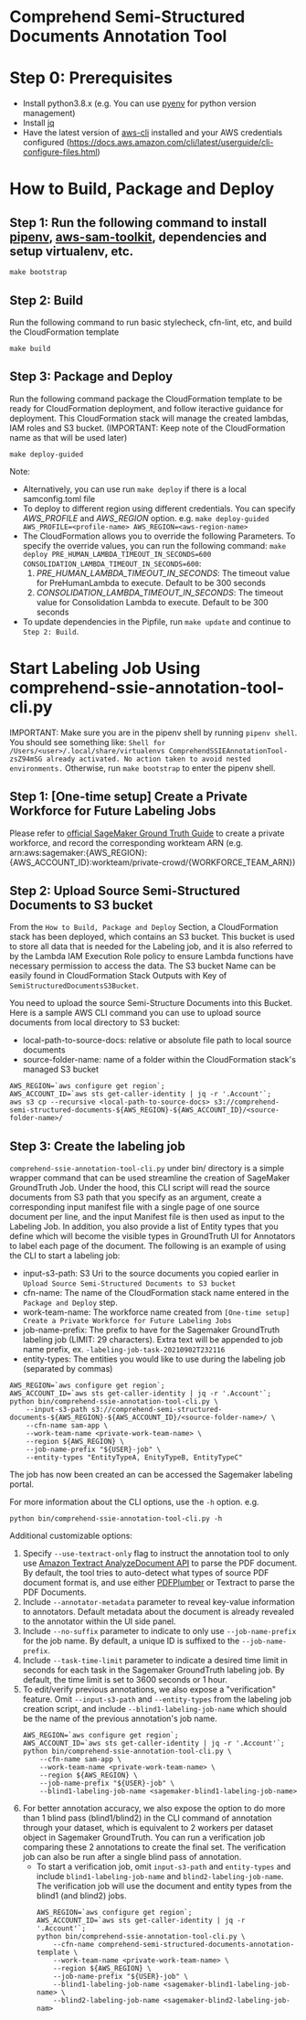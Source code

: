 # Comprehend Semi-Structured Documents Annotation Tool
 
# Step 0: Prerequisites
* Install python3.8.x (e.g. You can use [pyenv](https://github.com/pyenv/pyenv) for python version management)
* Install [jq](https://stedolan.github.io/jq/download/)
* Have the latest version of [aws-cli](https://docs.aws.amazon.com/cli/latest/userguide/cli-chap-install.html) installed and your AWS credentials configured (https://docs.aws.amazon.com/cli/latest/userguide/cli-configure-files.html)



# How to Build, Package and Deploy

## Step 1: Run the following command to install [pipenv](https://pypi.org/project/pipenv/), [aws-sam-toolkit](https://docs.aws.amazon.com/serverless-application-model/latest/developerguide/what-is-sam.html), dependencies and setup virtualenv, etc.
```
make bootstrap
```

## Step 2: Build
Run the following command to run basic stylecheck, cfn-lint, etc, and build the CloudFormation template
```
make build
```

## Step 3: Package and Deploy
Run the following command package the CloudFormation template to be ready for CloudFormation deployment, and follow iteractive guidance for deployment.
This CloudFormation stack will manage the created lambdas, IAM roles and S3 bucket. (IMPORTANT: Keep note of the CloudFormation name as that will be used later)
```
make deploy-guided 
```

Note: 
- Alternatively, you can use run ```make deploy``` if there is a local samconfig.toml file
- To deploy to different region using different credentials. You can specify *AWS_PROFILE* and *AWS_REGION* option. e.g. ```make deploy-guided AWS_PROFILE=<profile-name> AWS_REGION=<aws-region-name>```
- The CloudFormation allows you to override the following Parameters. To specify the override values, you can run the following command: ```make deploy PRE_HUMAN_LAMBDA_TIMEOUT_IN_SECONDS=600 CONSOLIDATION_LAMBDA_TIMEOUT_IN_SECONDS=600```:
    1. *PRE_HUMAN_LAMBDA_TIMEOUT_IN_SECONDS*: The timeout value for PreHumanLambda to execute. Default to be 300 seconds
    2. *CONSOLIDATION_LAMBDA_TIMEOUT_IN_SECONDS*: The timeout value for Consolidation Lambda to execute. Default to be 300 seconds
- To update dependencies in the Pipfile, run `make update` and continue to `Step 2: Build`.



# Start Labeling Job Using comprehend-ssie-annotation-tool-cli.py
IMPORTANT: Make sure you are in the pipenv shell by running `pipenv shell`. You should see something like: `Shell for /Users/<user>/.local/share/virtualenvs ComprehendSSIEAnnotationTool-zsZ94mSG already activated. No action taken to avoid nested environments.` Otherwise, run `make bootstrap` to enter the pipenv shell.

## Step 1: [One-time setup] Create a Private Workforce for Future Labeling Jobs
Please refer to [official SageMaker Ground Truth Guide](https://docs.aws.amazon.com/sagemaker/latest/dg/sms-workforce-private-use-cognito.html) to create a private workforce, and record the corresponding workteam ARN (e.g. arn:aws:sagemaker:{AWS_REGION}:{AWS_ACCOUNT_ID}:workteam/private-crowd/{WORKFORCE_TEAM_ARN})

## Step 2: Upload Source Semi-Structured Documents to S3 bucket 
From the `How to Build, Package and Deploy` Section, a CloudFormation stack has been deployed, which contains an S3 bucket. This bucket is used to store all data that is needed for the Labeling job, and it is also referred to by the Lambda IAM Execution Role policy to ensure Lambda functions have necessary permission to access the data. The S3 bucket Name can be easily found in CloudFormation Stack Outputs with Key of `SemiStructuredDocumentsS3Bucket`.

You need to upload the source Semi-Structure Documents into this Bucket. Here is a sample AWS CLI command you can use to upload source documents from local directory to S3 bucket:
- local-path-to-source-docs: relative or absolute file path to local source documents
- source-folder-name: name of a folder within the CloudFormation stack's managed S3 bucket

```
AWS_REGION=`aws configure get region`;
AWS_ACCOUNT_ID=`aws sts get-caller-identity | jq -r '.Account'`;
aws s3 cp --recursive <local-path-to-source-docs> s3://comprehend-semi-structured-documents-${AWS_REGION}-${AWS_ACCOUNT_ID}/<source-folder-name>/
```

## Step 3: Create the labeling job
`comprehend-ssie-annotation-tool-cli.py` under bin/ directory is a simple wrapper command that can be used streamline the creation of SageMaker GroundTruth Job. Under the hood, this CLI script will read the source documents from S3 path that you specify as an argument, create a corresponding input manifest file with a single page of one source document per line, and the input Manifest file is then used as input to the Labeling Job. In addition, you also provide a list of Entity types that you define which will become the visible types in GroundTruth UI for Annotators to label each page of the document. The following is an example of using the CLI to start a labeling job: 
- input-s3-path: S3 Uri to the source documents you copied earlier in `Upload Source Semi-Structured Documents to S3 bucket`
- cfn-name: The name of the CloudFormation stack name entered in the `Package and Deploy` step.
- work-team-name: The workforce name created from `[One-time setup] Create a Private Workforce for Future Labeling Jobs`
- job-name-prefix: The prefix to have for the Sagemaker GroundTruth labeling job (LIMIT: 29 characters). Extra text will be appended to job name prefix, ex. `-labeling-job-task-20210902T232116`
- entity-types: The entities you would like to use during the labeling job (separated by commas)
```
AWS_REGION=`aws configure get region`;
AWS_ACCOUNT_ID=`aws sts get-caller-identity | jq -r '.Account'`;
python bin/comprehend-ssie-annotation-tool-cli.py \
    --input-s3-path s3://comprehend-semi-structured-documents-${AWS_REGION}-${AWS_ACCOUNT_ID}/<source-folder-name>/ \
    --cfn-name sam-app \
    --work-team-name <private-work-team-name> \
    --region ${AWS_REGION} \
    --job-name-prefix "${USER}-job" \
    --entity-types "EntityTypeA, EnityTypeB, EntityTypeC"
```
The job has now been created an can be accessed the Sagemaker labeling portal.


For more information about the CLI options, use the `-h` option. e.g. 
```
python bin/comprehend-ssie-annotation-tool-cli.py -h 
```

Additional customizable options:
1. Specify `--use-textract-only` flag to instruct the annotation tool to only use [Amazon Textract AnalyzeDocument API](https://docs.aws.amazon.com/textract/latest/dg/API_AnalyzeDocument.html) to parse the PDF document. By default, the tool tries to auto-detect what types of source PDF document format is, and use either [PDFPlumber](https://github.com/jsvine/pdfplumber) or Textract to parse the PDF Documents. 
2. Include `--annotator-metadata` parameter to reveal key-value information to annotators. Default metadata about the document is already revealed to the annotator within the UI side panel.
3. Include `--no-suffix` parameter to indicate to only use `--job-name-prefix` for the job name. By default, a unique ID is suffixed to the `--job-name-prefix`.
4. Include `--task-time-limit` parameter to indicate a desired time limit in seconds for each task in the Sagemaker GroundTruth labeling job. By default, the time limit is set to 3600 seconds or 1 hour.
5. To edit/verify previous annotations, we also expose a "verification" feature. Omit `--input-s3-path` and `--entity-types` from the labeling job creation script, and include `--blind1-labeling-job-name` which should be the name of the previous annotation's job name.
    ```
    AWS_REGION=`aws configure get region`;
    AWS_ACCOUNT_ID=`aws sts get-caller-identity | jq -r '.Account'`;
    python bin/comprehend-ssie-annotation-tool-cli.py \
        --cfn-name sam-app \
        --work-team-name <private-work-team-name> \
        --region ${AWS_REGION} \
        --job-name-prefix "${USER}-job" \
        --blind1-labeling-job-name <sagemaker-blind1-labeling-job-name>
    ```
6. For better annotation accuracy, we also expose the option to do more than 1 blind pass (blind1/blind2) in the CLI command of annotation through your dataset, which is equivalent to 2 workers per dataset object in Sagemaker GroundTruth. You can run a verification job comparing these 2 annotations to create the final set. The verification job can also be run after a single blind pass of annotation.
    - To start a verification job, omit `input-s3-path` and `entity-types` and include `blind1-labeling-job-name` and `blind2-labeling-job-name`. The verification job will use the document and entity types from the blind1 (and blind2) jobs.
        ```
        AWS_REGION=`aws configure get region`;
        AWS_ACCOUNT_ID=`aws sts get-caller-identity | jq -r '.Account'`;
        python bin/comprehend-ssie-annotation-tool-cli.py \
            --cfn-name comprehend-semi-structured-documents-annotation-template \
            --work-team-name <private-work-team-name> \
            --region ${AWS_REGION} \
            --job-name-prefix "${USER}-job" \
            --blind1-labeling-job-name <sagemaker-blind1-labeling-job-name> \
            --blind2-labeling-job-name <sagemaker-blind2-labeling-job-nam>
        ```



